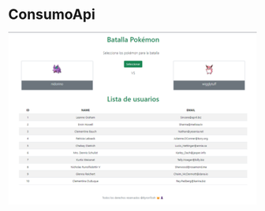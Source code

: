 # ConsumoApi
![ApiPokemon.png](https://github.com/IsmaelNovillo/ConsumoApi/blob/main/ApiPokemon.png)
